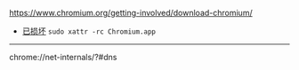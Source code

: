 https://www.chromium.org/getting-involved/download-chromium/
- [已损坏](https://github.com/macchrome/macstable/issues/22)
`sudo xattr -rc Chromium.app`

--- 
chrome://net-internals/?#dns